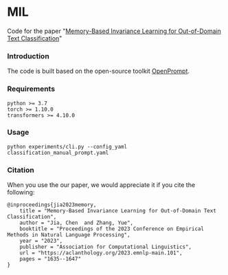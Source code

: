 # MIL
Code for the paper "[Memory-Based Invariance Learning for Out-of-Domain Text Classification](https://aclanthology.org/2023.emnlp-main.101.pdf)"


### Introduction
The code is built based on the open-source toolkit [OpenPrompt](https://github.com/thunlp/OpenPrompt). 

### Requirements
```
python >= 3.7
torch >= 1.10.0
transformers >= 4.10.0
```

### Usage
```
python experiments/cli.py --config_yaml classification_manual_prompt.yaml 
```


### Citation
When you use the our paper, we would appreciate it if you cite the following:
```
@inproceedings{jia2023memory,
    title = "Memory-Based Invariance Learning for Out-of-Domain Text Classification",
    author = "Jia, Chen  and Zhang, Yue",
    booktitle = "Proceedings of the 2023 Conference on Empirical Methods in Natural Language Processing",
    year = "2023",
    publisher = "Association for Computational Linguistics",
    url = "https://aclanthology.org/2023.emnlp-main.101",
    pages = "1635--1647"
}

```

